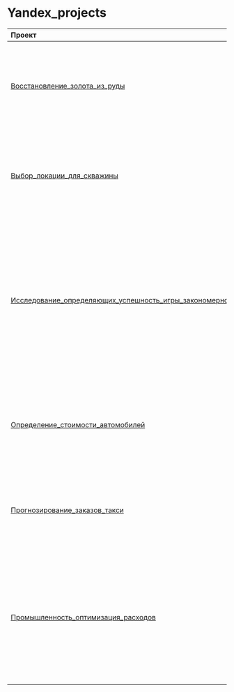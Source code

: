 # Yandex_projects
| Проект | Инструменты | Описание |
| :-------------------- | :---------------------: |:---------------------------|
| [Восстановление_золота_из_руды](https://github.com/2bearshivefiving/Yandex_projects/blob/main/Восстановление_золота_из_руды/Восстановление_золота_из_руды.ipynb "Восстановление_золота_из_руды")| pandas, numpy, seaborn, matplotlib, sklearn | Подготовка прототипа модели машинного обучения для предсказания коэффициента восстановления золота из золотосодержащей руды|
| [Выбор_локации_для_скважины](https://github.com/2bearshivefiving/Yandex_projects/blob/main/Выбор_локации_для_скважины/Выбор_локации_для_скважины.ipynb "Выбор_локации_для_скважины")| pandas, numpy, seaborn, matplotlib, sklearn | Модель машинного обучения, которая поможет определить регион, где добыча нефти принесёт наибольшую прибыль. Анализ прибыли и рисков техникой Bootstrap.|
| [Исследование_определяющих_успешность_игры_закономерностей](https://github.com/2bearshivefiving/Yandex_projects/blob/main/Исследование_определяющих_успешность_игры_закономерностей/Исследование_определяющих_успешность_игры_закономерностей.ipynb "Исследование определяющих успешность игры закономерностей")| pandas, numpy, seaborn, matplotlib, scipy | На основании исторических данных о продажах игр, оценках пользователей и экспертов, жанров и платформ, полученных из открытых источников необходимо выявить определяющие успешность игры закономерности и проверить ряд гиротиз.|
| [Определение_стоимости_автомобилей](https://github.com/2bearshivefiving/Yandex_projects/blob/main/Определение_стоимости_автомобилей/Определение_стоимости_автомобилей.ipynb "Определение стоимости автомобилей")| pandas, numpy, seaborn, matplotlib, sklearn, lightgbm | На основании исторических данных: технические характеристики, комплектации и цены автомобилей, построить модель для определения стоимости.|
| [Прогнозирование_заказов_такси](https://github.com/2bearshivefiving/Yandex_projects/blob/main/Прогнозирование_заказов_такси/Прогнозирование_заказов_такси.ipynb "Прогнозирование заказов такси")| pandas, numpy, seaborn, matplotlib, sklearn, lightgbm, statsmodels | На основании исторических данных о заказах такси в аэропортах, спрогнозировать количество заказов такси на следующий час.|
| [Промышленность_оптимизация_расходов](https://github.com/2bearshivefiving/Yandex_projects/blob/main/Промышленность_оптимизация_расходов/Промышленность_оптимизация_расходов.ipynb "Промышленность оптимизация расходов")| pandas, numpy, seaborn, matplotlib, sklearn, lightgbm, xgboost | Чтобы оптимизировать производственные расходы, необходимо построить модель, которая предскажет температуру стали и позвлит уменьшить потребление электроэнергии на этапе ее обработки.|
